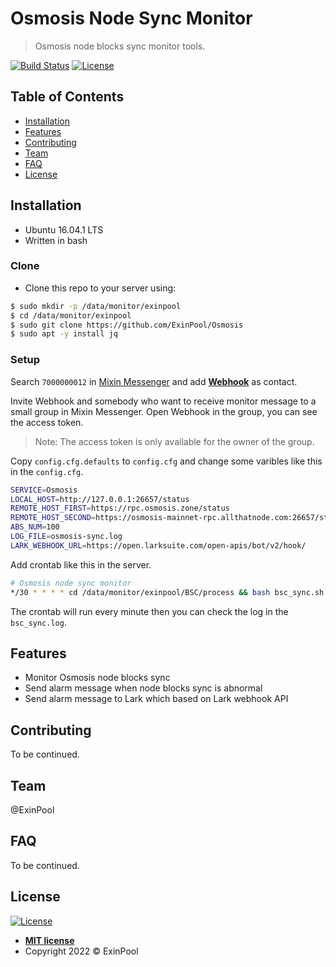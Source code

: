# Osmosis Node Sync Monitor

> Osmosis node blocks sync monitor tools.

[![Build Status](http://img.shields.io/travis/badges/badgerbadgerbadger.svg?style=flat-square)](https://travis-ci.org/badges/badgerbadgerbadger) [![License](http://img.shields.io/:license-mit-blue.svg?style=flat-square)](http://badges.mit-license.org)

## Table of Contents

- [Installation](#installation)
- [Features](#features)
- [Contributing](#contributing)
- [Team](#team)
- [FAQ](#faq)
- [License](#license)

## Installation

- Ubuntu 16.04.1 LTS
- Written in bash

### Clone

- Clone this repo to your server using:

``` bash
$ sudo mkdir -p /data/monitor/exinpool
$ cd /data/monitor/exinpool
$ sudo git clone https://github.com/ExinPool/Osmosis
$ sudo apt -y install jq
```

### Setup

Search `7000000012` in [Mixin Messenger](https://mixin.one/messenger) and add **[Webhook](https://mixin.one/codes/4d792128-1db8-4baf-8d90-d0d8189a4a7e)** as contact.

Invite Webhook and somebody who want to receive monitor message to a small group in Mixin Messenger. Open Webhook in the group, you can see the access token.

> Note: The access token is only available for the owner of the group.

Copy `config.cfg.defaults` to `config.cfg` and change some varibles like this in the `config.cfg`.

``` bash
SERVICE=Osmosis
LOCAL_HOST=http://127.0.0.1:26657/status
REMOTE_HOST_FIRST=https://rpc.osmosis.zone/status
REMOTE_HOST_SECOND=https://osmosis-mainnet-rpc.allthatnode.com:26657/status
ABS_NUM=100
LOG_FILE=osmosis-sync.log
LARK_WEBHOOK_URL=https://open.larksuite.com/open-apis/bot/v2/hook/
```

Add crontab like this in the server.

``` bash
# Osmosis node sync monitor
*/30 * * * * cd /data/monitor/exinpool/BSC/process && bash bsc_sync.sh >> bsc_sync.log &
```

The crontab will run every minute then you can check the log in the `bsc_sync.log`.

## Features

- Monitor Osmosis node blocks sync
- Send alarm message when node blocks sync is abnormal
- Send alarm message to Lark which based on Lark webhook API

## Contributing

To be continued.

## Team

@ExinPool

## FAQ

To be continued.

## License

[![License](http://img.shields.io/:license-mit-blue.svg?style=flat-square)](http://badges.mit-license.org)

- **[MIT license](https://opensource.org/licenses/mit-license.php)**
- Copyright 2022 © ExinPool